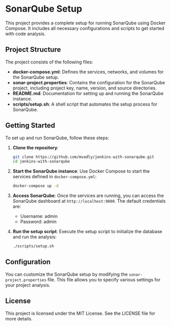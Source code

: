 # SonarQube Setup

This project provides a complete setup for running SonarQube using Docker Compose. It includes all necessary configurations and scripts to get started with code analysis.

## Project Structure

The project consists of the following files:

- **docker-compose.yml**: Defines the services, networks, and volumes for the SonarQube setup.
- **sonar-project.properties**: Contains the configuration for the SonarQube project, including project key, name, version, and source directories.
- **README.md**: Documentation for setting up and running the SonarQube instance.
- **scripts/setup.sh**: A shell script that automates the setup process for SonarQube.

## Getting Started

To set up and run SonarQube, follow these steps:

1. **Clone the repository**:
   ```bash
   git clone https://github.com/mvadly/jenkins-with-sonarqube.git
   cd jenkins-with-sonarqube
   ```

2. **Start the SonarQube instance**:
   Use Docker Compose to start the services defined in `docker-compose.yml`:
   ```bash
   docker-compose up -d
   ```

3. **Access SonarQube**:
   Once the services are running, you can access the SonarQube dashboard at `http://localhost:9000`. The default credentials are:
   - Username: admin
   - Password: admin

4. **Run the setup script**:
   Execute the setup script to initialize the database and run the analysis:
   ```bash
   ./scripts/setup.sh
   ```

## Configuration

You can customize the SonarQube setup by modifying the `sonar-project.properties` file. This file allows you to specify various settings for your project analysis.

## License

This project is licensed under the MIT License. See the LICENSE file for more details.